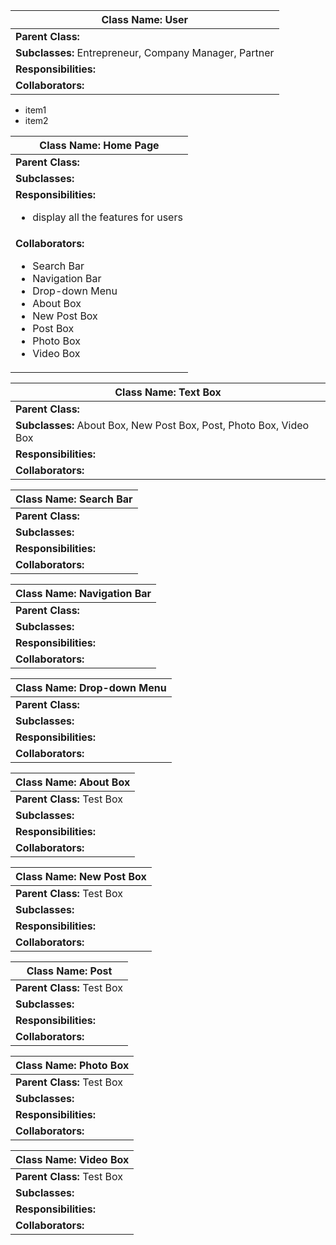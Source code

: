 | Class Name: User|
| -------------- |
| **Parent Class:**|
| **Subclasses:** Entrepreneur, Company Manager, Partner |
| **Responsibilities:**  |
| **Collaborators:** |

<ul><li>item1</li><li>item2</li></ul>

| Class Name: Home Page|
| -------------- |
| **Parent Class:**|
| **Subclasses:** |
| **Responsibilities:** <ul><li>display all the features for users</li></ul>|
| **Collaborators:** <ul><li>Search Bar</li><li>Navigation Bar</li><li>Drop-down Menu</li><li>About Box</li><li>New Post Box</li><li>Post Box</li><li>Photo Box</li><li>Video Box</li></ul>|


| Class Name: Text Box|
| -------------- |
| **Parent Class:**|
| **Subclasses:** About Box,  New Post Box, Post, Photo Box, Video Box|
| **Responsibilities:** |
| **Collaborators:** |

| Class Name: Search Bar|
| -------------- |
| **Parent Class:**|
| **Subclasses:** |
| **Responsibilities:** |
| **Collaborators:** |

| Class Name: Navigation Bar|
| -------------- |
| **Parent Class:**|
| **Subclasses:** |
| **Responsibilities:** |
| **Collaborators:** |

| Class Name: Drop-down Menu|
| -------------- |
| **Parent Class:**|
| **Subclasses:** |
| **Responsibilities:** |
| **Collaborators:** |

| Class Name: About Box|
| -------------- |
| **Parent Class:** Test Box|
| **Subclasses:** |
| **Responsibilities:** |
| **Collaborators:** |

| Class Name: New Post Box|
| -------------- |
| **Parent Class:** Test Box|
| **Subclasses:** |
| **Responsibilities:** |
| **Collaborators:** |

| Class Name: Post|
| -------------- |
| **Parent Class:** Test Box|
| **Subclasses:** |
| **Responsibilities:** |
| **Collaborators:** |

| Class Name: Photo Box|
| -------------- |
| **Parent Class:** Test Box|
| **Subclasses:** |
| **Responsibilities:** |
| **Collaborators:** |

| Class Name: Video Box|
| -------------- |
| **Parent Class:** Test Box|
| **Subclasses:** |
| **Responsibilities:** |
| **Collaborators:** |
